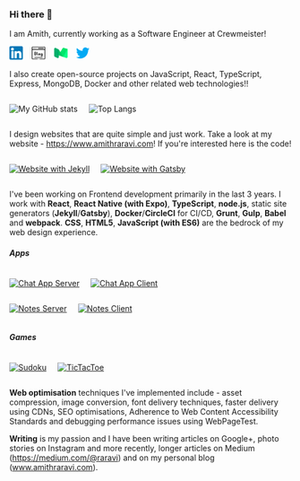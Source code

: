 ### Hi there 👋

<!--
**raravi/raravi** is a ✨ _special_ ✨ repository because its `README.md` (this file) appears on your GitHub profile.

Here are some ideas to get you started:
- 🔭 I’m currently working on ...
- 🌱 I’m currently learning ...
- 👯 I’m looking to collaborate on ...
- 🤔 I’m looking for help with ...
- 💬 Ask me about ...
- 📫 How to reach me: ...
- ⚡ Fun fact: ...
-->

I am Amith, currently working as a Software Engineer at Crewmeister!

<a href="https://www.linkedin.com/in/amith-raravi-82b525139/"><img src="linkedin.png" width="24px" /></a>&nbsp;&nbsp;&nbsp;&nbsp;<a href="https://www.amithraravi.com"><img src="blogging.png" width="24px" /></a>&nbsp;&nbsp;&nbsp;&nbsp;<a href="https://medium.com/@raravi"><img src="medium.png" width="24px" /></a>&nbsp;&nbsp;&nbsp;&nbsp;<a href="https://medium.com/@raravi"><img src="twitter.png" width="24px" /></a>

I also create open-source projects on JavaScript, React, TypeScript, Express, MongoDB, Docker and other related web technologies!!

<div style="display: flex"><div>

![My GitHub stats](https://github-readme-stats.vercel.app/api?username=raravi&show_icons=true&theme=tokyonight&hide=contribs)

</div><div style="padding-left: 20px">

![Top Langs](https://github-readme-stats.vercel.app/api/top-langs/?username=raravi&theme=tokyonight)

</div></div>

I design websites that are quite simple and just work. Take a look at my website - https://www.amithraravi.com! If you're interested here is the code!

<div style="display: flex"><div>

[![Website with Jekyll](https://github-readme-stats.vercel.app/api/pin/?username=raravi&repo=amithraravi2.com&theme=tokyonight)](https://github.com/raravi/amithraravi2.com)

</div><div style="padding-left: 20px">

[![Website with Gatsby](https://github-readme-stats.vercel.app/api/pin/?username=raravi&repo=amithraravi-3&theme=tokyonight)](https://github.com/raravi/amithraravi-3)

</div></div>

I've been working on Frontend development primarily in the last 3 years. I work with **React**, **React Native (with Expo)**, **TypeScript**, **node.js**, static site generators (**Jekyll**/**Gatsby**), **Docker**/**CircleCI** for CI/CD, **Grunt**, **Gulp**, **Babel** and **webpack**. **CSS**, **HTML5**, **JavaScript (with ES6)** are the bedrock of my web design experience.
##### Apps

<div style="display: flex"><div>

[![Chat App Server](https://github-readme-stats.vercel.app/api/pin/?username=raravi&repo=chat-app-server&theme=tokyonight)](https://github.com/raravi/chat-app-server)

</div><div style="padding-left: 20px">

[![Chat App Client](https://github-readme-stats.vercel.app/api/pin/?username=raravi&repo=chat-app-client&theme=tokyonight)](https://github.com/raravi/chat-app-client)

</div></div>

<div style="display: flex"><div>

[![Notes Server](https://github-readme-stats.vercel.app/api/pin/?username=raravi&repo=notes-server&theme=tokyonight)](https://github.com/raravi/notes-server)

</div><div style="padding-left: 20px">

[![Notes Client](https://github-readme-stats.vercel.app/api/pin/?username=raravi&repo=notes-client&theme=tokyonight)](https://github.com/raravi/notes-client)

</div></div>

##### Games

<div style="display: flex"><div>

[![Sudoku](https://github-readme-stats.vercel.app/api/pin/?username=raravi&repo=sudoku&theme=tokyonight)](https://github.com/raravi/sudoku)

</div><div style="padding-left: 20px">

[![TicTacToe](https://github-readme-stats.vercel.app/api/pin/?username=raravi&repo=tictactoe&theme=tokyonight)](https://github.com/raravi/tictactoe)

</div></div>

**Web optimisation** techniques I've implemented include - asset compression, image conversion, font delivery techniques, faster delivery using CDNs, SEO optimisations, Adherence to Web Content Accessibility Standards and debugging performance issues using WebPageTest.

**Writing** is my passion and I have been writing articles on Google+, photo stories on Instagram and more recently, longer articles on Medium (https://medium.com/@raravi) and on my personal blog (www.amithraravi.com).

